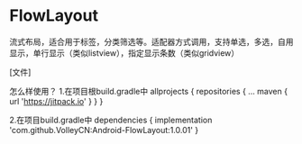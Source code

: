 # FlowLayout
流式布局，适合用于标签，分类筛选等。适配器方式调用，支持单选，多选，自用显示，单行显示（类似listview），指定显示条数（类似gridview）

[文件]


怎么样使用？
1.在项目根build.gradle中
allprojects {
	repositories {
		...
		maven { url 'https://jitpack.io' }
	}
}

2.在项目build.gradle中
dependencies {
	        implementation 'com.github.VolleyCN:Android-FlowLayout:1.0.01'
}
